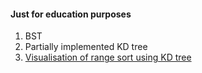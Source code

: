 #### Just for education purposes
1. BST
2. Partially implemented KD tree
3. [Visualisation of range sort using KD tree](https://haturihanzo.github.io/edu-data-structures/)